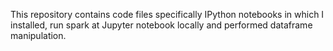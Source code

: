 This repository contains code files specifically IPython notebooks in which I installed, run spark at Jupyter notebook locally and performed dataframe manipulation.
 
